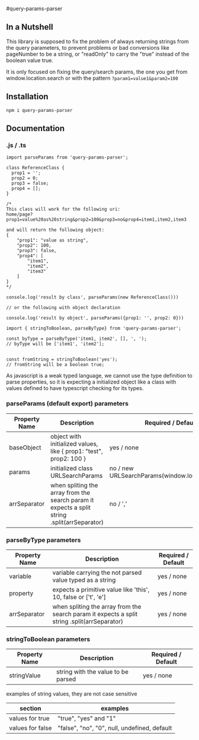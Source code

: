 #query-params-parser
## In a Nutshell
This library is supposed to fix the problem of always returning strings from the query parameters, to prevent problems or bad conversions like pageNumber to be a string, or "readOnly" to carry the "true" instead of the boolean value true.

It is only focused on fixing the query/search params, the one you get from window.location.search or with the pattern `?param1=value1&param2=100`


## Installation

`npm i query-params-parser` 

## Documentation

### .js / .ts

```
import parseParams from 'query-params-parser';

class ReferenceClass {
  prop1 = '';
  prop2 = 0;
  prop3 = false;
  prop4 = [];
}

/* 
This class will work for the following uri:
home/page?prop1=value%20as%20string&prop2=100&prop3=no&prop4=item1,item2,item3

and will return the following object:
{
    "prop1": "value as string",
    "prop2": 100,
    "prop3": false,
    "prop4": [
        "item1",
        "item2",
        "item3"
    ]
}
*/

console.log('result by class', parseParams(new ReferenceClass()))

// or the following with object declaration

console.log('result by object', parseParams({prop1: '', prop2: 0}))

```

```
import { stringToBoolean, parseByType} from 'query-params-parser';

const byType = parseByType('item1, item2', [], ', '); 
// byType will be ['item1', 'item2'];


const fromString = stringToBoolean('yes');
// fromString will be a boolean true;

```

As javascript is a weak typed language, we cannot use the type definition to parse properties, so it is expecting a initialized object like a class with values defined to have typescript checking for its types.


### parseParams (default export) parameters
| Property Name | Description                                                                                  | Required / Default                               |
|---------------|----------------------------------------------------------------------------------------------|--------------------------------------------------|
| baseObject    | object with initialized values, like { prop1: "test", prop2: 100 }                               | yes / none                                       |
| params        | initialized class URLSearchParams                                                            | no / new URLSearchParams(window.location.search) |
| arrSeparator  | when spliting the array from the search param it expects a split string .split(arrSeparator) | no / ','                                         |


### parseByType parameters
| Property Name | Description                                                                                  | Required / Default |
|---------------|----------------------------------------------------------------------------------------------|--------------------|
| variable      | variable carrying the not parsed value typed as a string                                     | yes / none         |
| property      | expects a primitive value like 'this', 10, false or ['t', 'e']                               | yes / none         |
| arrSeparator  | when spliting the array from the search param it expects a split string .split(arrSeparator) | yes / none         |

### stringToBoolean parameters
| Property Name | Description                        | Required / Default |
|---------------|------------------------------------|--------------------|
| stringValue   | string with the value to be parsed | yes / none         |

examples of string values, they are not case sensitive

| section          | examples                                     |
|------------------|----------------------------------------------|
| values for true  | "true", "yes" and "1"                        |
| values for false | "false", "no", "0", null, undefined, default |